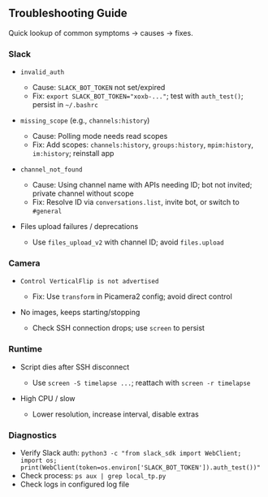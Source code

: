 ## Troubleshooting Guide

Quick lookup of common symptoms → causes → fixes.

### Slack
- `invalid_auth`
  - Cause: `SLACK_BOT_TOKEN` not set/expired
  - Fix: `export SLACK_BOT_TOKEN="xoxb-..."`; test with `auth_test()`; persist in `~/.bashrc`

- `missing_scope` (e.g., `channels:history`)
  - Cause: Polling mode needs read scopes
  - Fix: Add scopes: `channels:history`, `groups:history`, `mpim:history`, `im:history`; reinstall app

- `channel_not_found`
  - Cause: Using channel name with APIs needing ID; bot not invited; private channel without scope
  - Fix: Resolve ID via `conversations.list`, invite bot, or switch to `#general`

- Files upload failures / deprecations
  - Use `files_upload_v2` with channel ID; avoid `files.upload`

### Camera
- `Control VerticalFlip is not advertised`
  - Fix: Use `transform` in Picamera2 config; avoid direct control

- No images, keeps starting/stopping
  - Check SSH connection drops; use `screen` to persist

### Runtime
- Script dies after SSH disconnect
  - Use `screen -S timelapse ...`; reattach with `screen -r timelapse`

- High CPU / slow
  - Lower resolution, increase interval, disable extras

### Diagnostics
- Verify Slack auth: `python3 -c "from slack_sdk import WebClient; import os; print(WebClient(token=os.environ['SLACK_BOT_TOKEN']).auth_test())"`
- Check process: `ps aux | grep local_tp.py`
- Check logs in configured log file


